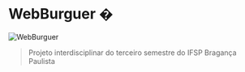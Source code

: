 # WebBurguer �

![WebBurguer](https://i.ibb.co/wyp3wgb/IMG-20200907-WA0002.jpg)

> Projeto interdisciplinar do terceiro semestre do IFSP Bragança Paulista
